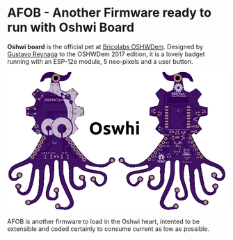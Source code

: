 # AFOB - Another Firmware ready to run with Oshwi Board

__Oshwi board__ is the official pet at [Bricolabs OSHWDem][OSH01]. Designed by
[Gustavo Reynaga][GUS01] to the OSHWDem 2017 edition, it is a lovely badget
running with an ESP-12e module, 5 neo-pixels and a user button.

![Oshwi board](img/oshwi_board.png)

AFOB is another firmware to load in the Oshwi heart, intented to be extensible
and coded certainly to consume current as low as possible.



[GUS01]: https://twitter.com/gsreynaga
[OSH01]: http://oshwdem.org
